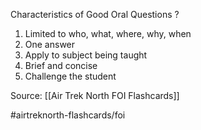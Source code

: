 Characteristics of Good Oral Questions
?
1. Limited to who, what, where, why, when
2. One answer
3. Apply to subject being taught
4. Brief and concise
5. Challenge the student
<!--SR:!2022-09-28,1,230-->

Source: [[Air Trek North FOI Flashcards]]

#airtreknorth-flashcards/foi